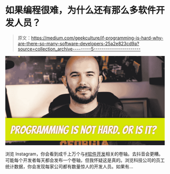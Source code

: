# 如果编程很难，为什么还有那么多软件开发人员？

> 原文：<https://medium.com/geekculture/if-programming-is-hard-why-are-there-so-many-software-developers-25a2e823cd9a?source=collection_archive---------5----------------------->

![](img/119623b8bd733a79162d44f83f6a373a.png)

浏览 Instagram，你会看到成千上万个与[#软件开发](https://www.instagram.com/explore/tags/softwaredevelopment/)相关的卷轴。去抖音会更糟。可能每个开发者每天都会发布一个卷轴，但我怀疑这是真的。浏览科技公司的员工统计数据，你会发现每家公司都有数量惊人的开发人员。如果有…